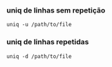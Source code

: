 ### uniq de linhas sem repetição
```
uniq -u /path/to/file
```
### uniq de linhas repetidas
```
uniq -d /path/to/file
```
